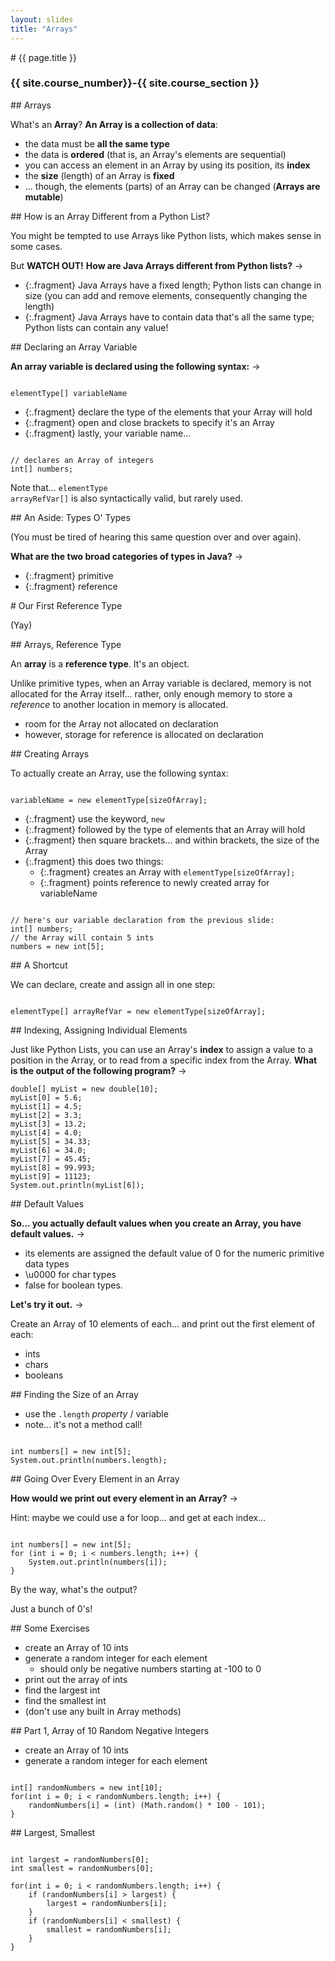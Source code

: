 ```yaml
---
layout: slides
title: "Arrays"
---
```


<section markdown="block" class="intro-slide">
# {{ page.title }}

### {{ site.course_number}}-{{ site.course_section }}

<p><small></small></p>
</section>


<section markdown="block">
## Arrays

What's an __Array__? __An Array is a collection of data__:

* the data must be __all the same type__
* the data is __ordered__ (that is, an Array's elements are sequential)
* you can access an element in an Array by using its position, its __index__
* the __size__ (length) of an Array is __fixed__ 
* ... though, the elements (parts) of an Array can be changed (__Arrays are mutable__)
</section>

<section markdown="block">
## How is an Array Different from a Python List?

You might be tempted to use Arrays like Python lists, which makes sense in some cases.

But __WATCH OUT!__ __How are Java Arrays different from Python lists?__ &rarr;

* {:.fragment} Java Arrays have a fixed length; Python lists can change in size (you can add and remove elements, consequently changing the length)
* {:.fragment} Java Arrays have to contain data that's all the same type; Python lists can contain any value!

</section>

<section markdown="block">
## Declaring an Array Variable

__An array variable is declared using the following syntax:__ &rarr;

<pre><code data-trim contenteditable>
elementType[] variableName
</code></pre>

* {:.fragment} declare the type of the elements that your Array will hold
* {:.fragment} open and close brackets to specify it's an Array
* {:.fragment} lastly, your variable name...

<pre class="fragment"><code data-trim contenteditable>
// declares an Array of integers
int[] numbers;
</code></pre>

<span class="fragment">Note that... <code>elementType arrayRefVar[]</code> is also syntactically valid, but rarely used.</span>
</section>

<section markdown="block">
## An Aside: Types O' Types

(You must be tired of hearing this same question over and over again).

__What are the two broad categories of types in Java?__ &rarr;

* {:.fragment} primitive
* {:.fragment} reference

</section>

<section markdown="block">
# Our First Reference Type

(Yay)
</section>

<section markdown="block">
## Arrays, Reference Type

An __array__ is a __reference type__. It's an object.

Unlike primitive types, when an Array variable is declared, memory is not allocated for the Array itself... rather, only enough memory to store a _reference_ to another location in memory is allocated.

* room for the Array not allocated on declaration
* however, storage for reference is allocated on declaration
</section>

<section markdown="block">
## Creating Arrays

To actually create an Array, use the following syntax:

<pre><code data-trim contenteditable>
variableName = new elementType[sizeOfArray];
</code></pre>

* {:.fragment} use the keyword, <code>new</code>
* {:.fragment} followed by the type of elements that an Array will hold
* {:.fragment} then square brackets... and within brackets, the size of the Array
* {:.fragment} this does two things:
	* {:.fragment} creates an Array with  <code>elementType[sizeOfArray];</code>
	* {:.fragment} points reference to newly created array for variableName

<pre class="fragment"><code data-trim contenteditable>
// here's our variable declaration from the previous slide:
int[] numbers;
// the Array will contain 5 ints
numbers = new int[5];
</code></pre>
</section>

<section markdown="block">
## A Shortcut

We can declare, create and assign all in one step:

<pre><code data-trim contenteditable>
elementType[] arrayRefVar = new elementType[sizeOfArray];
</code></pre>

</section>

<section markdown="block">
## Indexing, Assigning Individual Elements

Just like Python Lists, you can use an Array's __index__ to assign a value to a position in the Array, or to read from a specific index from the Array. __What is the output of the following program?__ &rarr;

<pre><code data-trim contenteditable>double[] myList = new double[10];
myList[0] = 5.6;
myList[1] = 4.5;
myList[2] = 3.3;
myList[3] = 13.2;
myList[4] = 4.0;
myList[5] = 34.33;
myList[6] = 34.0;
myList[7] = 45.45;
myList[8] = 99.993;
myList[9] = 11123;
System.out.println(myList[6]);
</code></pre>


</section>


<section markdown="block">
## Default Values

__So... you actually default values when you create an Array, you have default values.__ &rarr;

* its elements are assigned the default value of 0 for the numeric primitive data types
* \u0000 for char types
* false for boolean types.

__Let's try it out.__ &rarr;

Create an Array of 10 elements of each... and print out the first element of each:

* ints
* chars
* booleans

</section>

<section markdown="block">
## Finding the Size of an Array

* use the <code>.length</code> _property_ / variable
* note... it's not a method call!

<pre><code data-trim contenteditable>
int numbers[] = new int[5];
System.out.println(numbers.length);
</code></pre>

</section>


<section markdown="block">
## Going Over Every Element in an Array

__How would we print out every element in an Array?__ &rarr;

<span class="fragment">Hint: maybe we could use a for loop... and get at each index...</span>


<pre class="fragment"><code data-trim contenteditable>
int numbers[] = new int[5];
for (int i = 0; i < numbers.length; i++) {
	System.out.println(numbers[i]);
}
</code></pre>

<span class="fragment">By the way, what's the output?</span>

<span class="fragment">Just a bunch of 0's!</span>

</section>

<section markdown="block">
## Some Exercises

* create an Array of 10 ints
* generate a random integer for each element 
	* should only be negative numbers starting at -100 to 0
* print out the array of ints
* find the largest int
* find the smallest int
* (don't use any built in Array methods)
</section>

<section markdown="block">
## Part 1, Array of 10 Random Negative Integers

* create an Array of 10 ints
* generate a random integer for each element

<pre><code data-trim contenteditable>
int[] randomNumbers = new int[10];
for(int i = 0; i < randomNumbers.length; i++) {
	randomNumbers[i] = (int) (Math.random() * 100 - 101);
}
</code></pre>
</section>


<section markdown="block">
## Largest, Smallest

<pre><code data-trim contenteditable>
int largest = randomNumbers[0];
int smallest = randomNumbers[0];

for(int i = 0; i < randomNumbers.length; i++) {
	if (randomNumbers[i] > largest) {
		largest = randomNumbers[i];
	}
	if (randomNumbers[i] < smallest) {
		smallest = randomNumbers[i];
	}
}
</code></pre>
</section>
